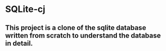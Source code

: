 # SQLite-cj

## This project is a clone of the sqlite database written from scratch to understand the database in detail.